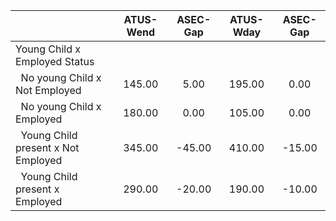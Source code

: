 
|                      |    ATUS-Wend |     ASEC-Gap |    ATUS-Wday |     ASEC-Gap |
| -------------------- | :----------: | :----------: | :----------: | :----------: |
| Young Child x Employed Status |              |              |              |              |
| &nbsp;&nbsp;No young Child x Not Employed |       145.00 |         5.00 |       195.00 |         0.00 |
| &nbsp;&nbsp;No young Child x Employed |       180.00 |         0.00 |       105.00 |         0.00 |
| &nbsp;&nbsp;Young Child present x Not Employed |       345.00 |       -45.00 |       410.00 |       -15.00 |
| &nbsp;&nbsp;Young Child present x Employed |       290.00 |       -20.00 |       190.00 |       -10.00 |

